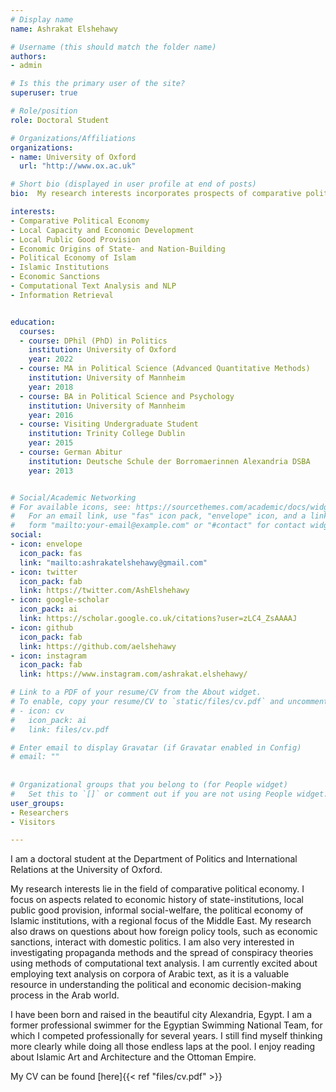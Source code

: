 ```yaml
---
# Display name
name: Ashrakat Elshehawy

# Username (this should match the folder name)
authors:
- admin

# Is this the primary user of the site?
superuser: true

# Role/position
role: Doctoral Student

# Organizations/Affiliations
organizations:
- name: University of Oxford
  url: "http://www.ox.ac.uk"

# Short bio (displayed in user profile at end of posts)
bio:  My research interests incorporates prospects of comparative political economy of the Middle East.  I focus on aspects related to economic history of state-institutions, local public good provision, informal social-welfare, the political economy of Islamic institutions, with a regional focus of the Middle East. My research also draws on questions about how foreign policy tools, such as economic sanctions, interact with domestic politics. My research also draws on questions about how foreign policy tools, such as economic sanctions, interact with domestic politics. I am also interested in Arabic Text Analysis and investigating propaganda methods and conspiracy theories using methods of NLP and computational text analysis. 

interests:
- Comparative Political Economy 
- Local Capacity and Economic Development
- Local Public Good Provision
- Economic Origins of State- and Nation-Building
- Political Economy of Islam
- Islamic Institutions
- Economic Sanctions
- Computational Text Analysis and NLP
- Information Retrieval


education:
  courses:
  - course: DPhil (PhD) in Politics
    institution: University of Oxford
    year: 2022
  - course: MA in Political Science (Advanced Quantitative Methods)
    institution: University of Mannheim 
    year: 2018
  - course: BA in Political Science and Psychology
    institution: University of Mannheim
    year: 2016
  - course: Visiting Undergraduate Student 
    institution: Trinity College Dublin
    year: 2015
  - course: German Abitur
    institution: Deutsche Schule der Borromaerinnen Alexandria DSBA
    year: 2013


# Social/Academic Networking
# For available icons, see: https://sourcethemes.com/academic/docs/widgets/#icons
#   For an email link, use "fas" icon pack, "envelope" icon, and a link in the
#   form "mailto:your-email@example.com" or "#contact" for contact widget.
social:
- icon: envelope
  icon_pack: fas
  link: "mailto:ashrakatelshehawy@gmail.com"
- icon: twitter
  icon_pack: fab
  link: https://twitter.com/AshElshehawy
- icon: google-scholar
  icon_pack: ai
  link: https://scholar.google.co.uk/citations?user=zLC4_ZsAAAAJ
- icon: github
  icon_pack: fab
  link: https://github.com/aelshehawy
- icon: instagram
  icon_pack: fab
  link: https://www.instagram.com/ashrakat.elshehawy/

# Link to a PDF of your resume/CV from the About widget.
# To enable, copy your resume/CV to `static/files/cv.pdf` and uncomment the lines below.  
# - icon: cv
#   icon_pack: ai
#   link: files/cv.pdf

# Enter email to display Gravatar (if Gravatar enabled in Config)
# email: ""
  
  
# Organizational groups that you belong to (for People widget)
#   Set this to `[]` or comment out if you are not using People widget.  
user_groups:
- Researchers
- Visitors

---
```


I am a doctoral student at the Department of Politics and International Relations at the University of Oxford.

My research interests lie in the field of comparative political economy. I focus on aspects related to economic history of state-institutions, local public good provision, informal social-welfare, the political economy of Islamic institutions, with a regional focus of the Middle East. My research also draws on questions about how foreign policy tools, such as economic sanctions, interact with domestic politics. I am also very interested in investigating propaganda methods and the spread of conspiracy theories using methods of computational text analysis. I am currently excited about employing text analysis on corpora of Arabic text, as it is a valuable resource in understanding the political and economic decision-making process in the Arab world. 


I have been born and raised in the beautiful city Alexandria, Egypt. I am a former professional swimmer for the Egyptian Swimming National Team, for which I competed professionally for several years. I still find myself thinking more clearly while doing all those endless laps at the pool. I enjoy reading about Islamic Art and Architecture and the Ottoman Empire.

My CV can be found [here]{{< ref "files/cv.pdf" >}}



